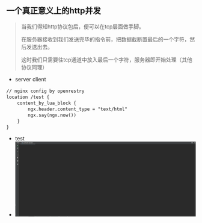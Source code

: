 ## 一个真正意义上的http并发

> 当我们得知http协议包后，便可以在tcp层面做手脚。
> 
> 在服务器接收到我们发送完毕的指令前，把数据截断置最后的一个字符，然后发送出去。
> 
> 这时我们只需要往tcp通道中放入最后一个字符，服务器即开始处理（其他协议同理）
>
* server client
```
// nginx config by openrestry
location /test {
	content_by_lua_block {
		ngx.header.content_type = "text/html"
		ngx.say(ngx.now())
	}
}
```
* test
* ![](/test.gif)